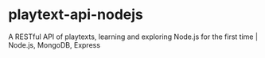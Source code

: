 # playtext-api-nodejs
A RESTful API of playtexts, learning and exploring Node.js for the first time | Node.js, MongoDB, Express
